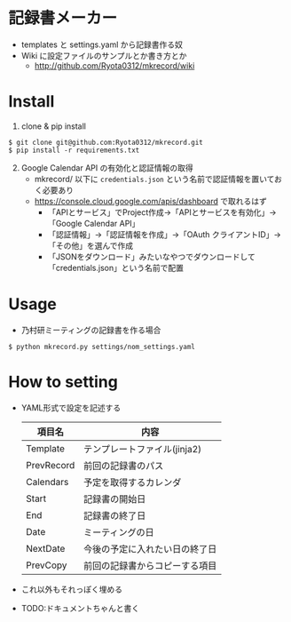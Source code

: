 # 記録書メーカー
+ templates と settings.yaml から記録書作る奴
+ Wiki に設定ファイルのサンプルとか書き方とか
  + http://github.com/Ryota0312/mkrecord/wiki

# Install
1. clone & pip install

```
$ git clone git@github.com:Ryota0312/mkrecord.git
$ pip install -r requirements.txt
```

2. Google Calendar API の有効化と認証情報の取得
   + mkrecord/ 以下に `credentials.json` という名前で認証情報を置いておく必要あり
   + https://console.cloud.google.com/apis/dashboard で取れるはず
	 + 「APIとサービス」でProject作成→「APIとサービスを有効化」→「Google Calendar API」
	 + 「認証情報」→「認証情報を作成」→「OAuth クライアントID」→「その他」を選んで作成
	 + 「JSONをダウンロード」みたいなやつでダウンロードして「credentials.json」という名前で配置

# Usage
+ 乃村研ミーティングの記録書を作る場合

```
$ python mkrecord.py settings/nom_settings.yaml
```

# How to setting
+ YAML形式で設定を記述する

  |項目名|内容|
  |-----|-----|
  |Template|テンプレートファイル(jinja2)|
  |PrevRecord|前回の記録書のパス|
  |Calendars|予定を取得するカレンダ|
  |Start|記録書の開始日|
  |End|記録書の終了日|
  |Date|ミーティングの日|
  |NextDate|今後の予定に入れたい日の終了日|
  |PrevCopy|前回の記録書からコピーする項目|

+ これ以外もそれっぽく埋める
+ TODO:ドキュメントちゃんと書く
